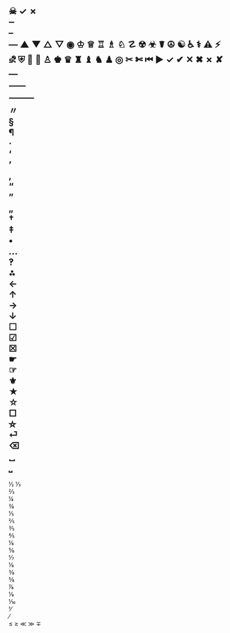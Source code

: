 ☠
✓
✗	
‒	
–	
—
▲
▼
△
▽
◉
♔
♕
♖
♗
♘
☡
☢
☣
☤
☮
☯
♿
⚕
⚠
⚡
⛐
⛨
💉
💊
♙
♚
♛
♜
♝
♞
♟
◎
✂
✄
⏮
►
✓
✔
✕
✖
✗
✘
―	
⸺	
⸻	
〃	
§	
¶	
·	
‘	
’	
‚	
“	
”	
„	
†	
‡	
•	
…	
‽	
⁂	
←	
↑	
→	
↓	
☐	
☑	
☒	
☛	
☞	
⚜	
★	
☆	
□	
⛤	
⏎	
⌫	
␣	
⎵	
-	
½
⅓	
⅔	
¼	
¾	
⅕	
⅖	
⅗	
⅘	
⅙	
⅚	
⅐	
⅛	
⅜	
⅝	
⅞	
⅑	
⅒	
⅟	
⁄	
≤
≥
≪
≫
∓